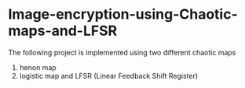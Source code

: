 # Image-encryption-using-Chaotic-maps-and-LFSR

The following project is implemented using two different chaotic maps
1. henon map
2. logistic map
and LFSR  (Linear Feedback Shift Register)

